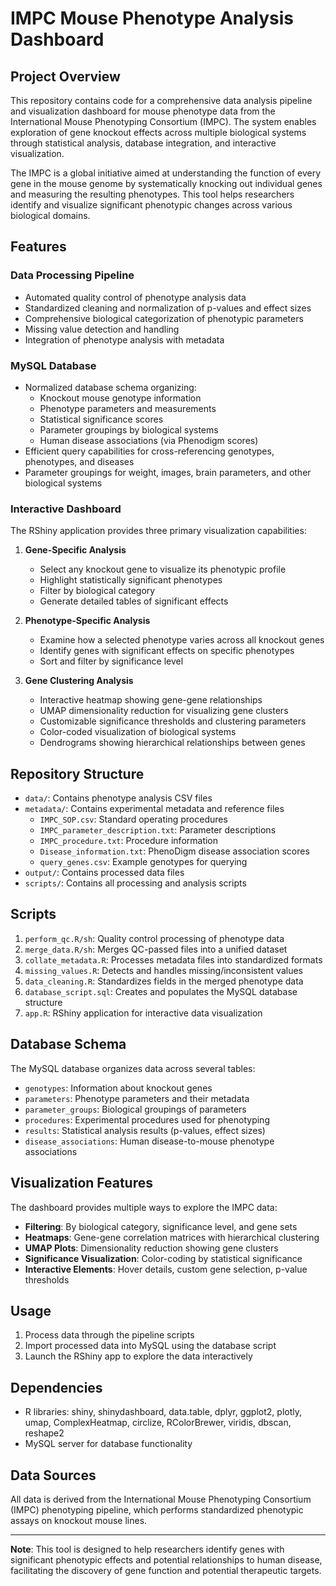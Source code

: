 # IMPC Mouse Phenotype Analysis Dashboard

## Project Overview
This repository contains code for a comprehensive data analysis pipeline and visualization dashboard for mouse phenotype data from the International Mouse Phenotyping Consortium (IMPC). The system enables exploration of gene knockout effects across multiple biological systems through statistical analysis, database integration, and interactive visualization.

The IMPC is a global initiative aimed at understanding the function of every gene in the mouse genome by systematically knocking out individual genes and measuring the resulting phenotypes. This tool helps researchers identify and visualize significant phenotypic changes across various biological domains.

## Features

### Data Processing Pipeline
- Automated quality control of phenotype analysis data
- Standardized cleaning and normalization of p-values and effect sizes
- Comprehensive biological categorization of phenotypic parameters
- Missing value detection and handling
- Integration of phenotype analysis with metadata

### MySQL Database
- Normalized database schema organizing:
  - Knockout mouse genotype information
  - Phenotype parameters and measurements
  - Statistical significance scores
  - Parameter groupings by biological systems
  - Human disease associations (via Phenodigm scores)
- Efficient query capabilities for cross-referencing genotypes, phenotypes, and diseases
- Parameter groupings for weight, images, brain parameters, and other biological systems

### Interactive Dashboard
The RShiny application provides three primary visualization capabilities:

1. **Gene-Specific Analysis**
   - Select any knockout gene to visualize its phenotypic profile
   - Highlight statistically significant phenotypes
   - Filter by biological category
   - Generate detailed tables of significant effects

2. **Phenotype-Specific Analysis**
   - Examine how a selected phenotype varies across all knockout genes
   - Identify genes with significant effects on specific phenotypes
   - Sort and filter by significance level

3. **Gene Clustering Analysis**
   - Interactive heatmap showing gene-gene relationships
   - UMAP dimensionality reduction for visualizing gene clusters
   - Customizable significance thresholds and clustering parameters
   - Color-coded visualization of biological systems
   - Dendrograms showing hierarchical relationships between genes

## Repository Structure
- `data/`: Contains phenotype analysis CSV files
- `metadata/`: Contains experimental metadata and reference files
  - `IMPC_SOP.csv`: Standard operating procedures
  - `IMPC_parameter_description.txt`: Parameter descriptions
  - `IMPC_procedure.txt`: Procedure information
  - `Disease_information.txt`: PhenoDigm disease association scores
  - `query_genes.csv`: Example genotypes for querying
- `output/`: Contains processed data files
- `scripts/`: Contains all processing and analysis scripts

## Scripts
1. `perform_qc.R/sh`: Quality control processing of phenotype data
2. `merge_data.R/sh`: Merges QC-passed files into a unified dataset
3. `collate_metadata.R`: Processes metadata files into standardized formats
4. `missing_values.R`: Detects and handles missing/inconsistent values
5. `data_cleaning.R`: Standardizes fields in the merged phenotype data
6. `database_script.sql`: Creates and populates the MySQL database structure
7. `app.R`: RShiny application for interactive data visualization

## Database Schema
The MySQL database organizes data across several tables:
- `genotypes`: Information about knockout genes
- `parameters`: Phenotype parameters and their metadata
- `parameter_groups`: Biological groupings of parameters
- `procedures`: Experimental procedures used for phenotyping
- `results`: Statistical analysis results (p-values, effect sizes)
- `disease_associations`: Human disease-to-mouse phenotype associations

## Visualization Features
The dashboard provides multiple ways to explore the IMPC data:
- **Filtering**: By biological category, significance level, and gene sets
- **Heatmaps**: Gene-gene correlation matrices with hierarchical clustering
- **UMAP Plots**: Dimensionality reduction showing gene clusters
- **Significance Visualization**: Color-coding by statistical significance
- **Interactive Elements**: Hover details, custom gene selection, p-value thresholds

## Usage
1. Process data through the pipeline scripts
2. Import processed data into MySQL using the database script
3. Launch the RShiny app to explore the data interactively

## Dependencies
- R libraries: shiny, shinydashboard, data.table, dplyr, ggplot2, plotly, umap, ComplexHeatmap, circlize, RColorBrewer, viridis, dbscan, reshape2
- MySQL server for database functionality

## Data Sources
All data is derived from the International Mouse Phenotyping Consortium (IMPC) phenotyping pipeline, which performs standardized phenotypic assays on knockout mouse lines.

---

**Note**: This tool is designed to help researchers identify genes with significant phenotypic effects and potential relationships to human disease, facilitating the discovery of gene function and potential therapeutic targets.
